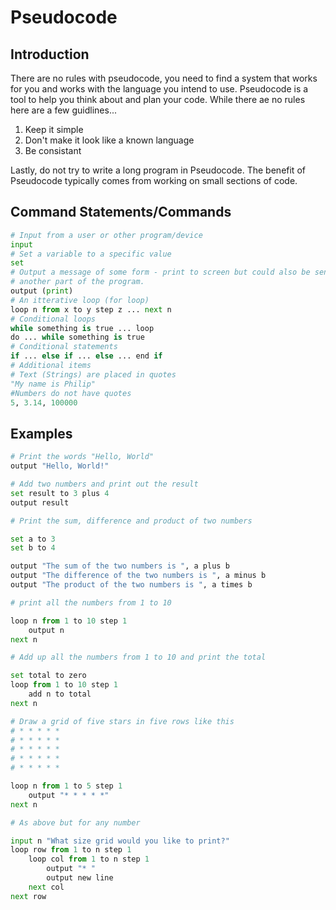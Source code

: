 # Pseudocode

## Introduction
There are no rules with pseudocode, you need to find a system that works for you and works with the language you intend to use. Pseudocode is a tool to help you think about and plan your code. While there ae no rules here are a few guidlines...

1. Keep it simple
2. Don't make it look like a known language
3. Be consistant

Lastly, do not try to write a long program in Pseudocode. The benefit of Pseudocode typically comes from working on small sections of code.


## Command Statements/Commands
```python
# Input from a user or other program/device
input
# Set a variable to a specific value
set
# Output a message of some form - print to screen but could also be sending data to
# another part of the program.
output (print)
# An itterative loop (for loop)
loop n from x to y step z ... next n
# Conditional loops
while something is true ... loop
do ... while something is true
# Conditional statements
if ... else if ... else ... end if
# Additional items
# Text (Strings) are placed in quotes 
"My name is Philip"
#Numbers do not have quotes 
5, 3.14, 100000
```

## Examples

```python
# Print the words "Hello, World"
output "Hello, World!"
```

```python
# Add two numbers and print out the result
set result to 3 plus 4
output result
```

```python
# Print the sum, difference and product of two numbers

set a to 3
set b to 4

output "The sum of the two numbers is ", a plus b
output "The difference of the two numbers is ", a minus b
output "The product of the two numbers is ", a times b
```

```python
# print all the numbers from 1 to 10

loop n from 1 to 10 step 1
	output n
next n
```

```python
# Add up all the numbers from 1 to 10 and print the total

set total to zero
loop from 1 to 10 step 1
	add n to total
next n
```

```python
# Draw a grid of five stars in five rows like this
# * * * * *
# * * * * *
# * * * * *
# * * * * *
# * * * * *

loop n from 1 to 5 step 1
	output "* * * * *"
next n
```

```python
# As above but for any number

input n "What size grid would you like to print?"
loop row from 1 to n step 1
	loop col from 1 to n step 1
		output "* "
		output new line
	next col
next row
```